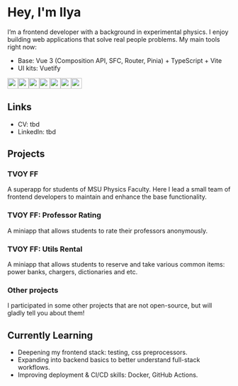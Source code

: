 # Hey, I'm Ilya

I’m a frontend developer with a background in experimental physics. I enjoy building web applications that solve real people problems. My main tools right now:

- Base: Vue 3 (Composition API, SFC, Router, Pinia) + TypeScript + Vite
- UI kits: Vuetify

<div style="display: flex">
<img height="24px" src="https://cdn.jsdelivr.net/gh/devicons/devicon@latest/icons/html5/html5-plain-wordmark.svg" />
<img height="24px" src="https://cdn.jsdelivr.net/gh/devicons/devicon@latest/icons/css3/css3-plain-wordmark.svg" />
<img height="24px" src="https://cdn.jsdelivr.net/gh/devicons/devicon@latest/icons/javascript/javascript-original.svg" />

<img height="24px" src="https://cdn.jsdelivr.net/gh/devicons/devicon@latest/icons/vuejs/vuejs-original.svg" />
<img height="24px" src="https://cdn.jsdelivr.net/gh/devicons/devicon@latest/icons/typescript/typescript-original.svg" />
<img height="24px" src="https://cdn.jsdelivr.net/gh/devicons/devicon@latest/icons/vitejs/vitejs-original.svg" />

<img height="24px" src="https://cdn.jsdelivr.net/gh/devicons/devicon@latest/icons/vuetify/vuetify-original.svg" />
</div>


## Links

- CV: tbd
- LinkedIn: tbd

## Projects

### TVOY FF

A superapp for students of MSU Physics Faculty. Here I lead a small team of frontend developers to maintain and enhance the base functionality. 

### TVOY FF: Professor Rating

A miniapp that allows students to rate their professors anonymously. 

### TVOY FF: Utils Rental

A miniapp that allows students to reserve and take various common items: power banks, chargers, dictionaries and etc.

### Other projects

I participated in some other projects that are not open-source, but will gladly tell you about them! 

## Currently Learning

- Deepening my frontend stack: testing, css preprocessors. 
- Expanding into backend basics to better understand full-stack workflows.
- Improving deployment & CI/CD skills: Docker, GitHub Actions.
